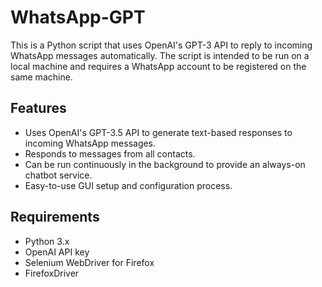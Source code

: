 # WhatsApp-GPT

This is a Python script that uses OpenAI's GPT-3 API to reply to incoming WhatsApp messages automatically. The script is intended to be run on a local machine and requires a WhatsApp account to be registered on the same machine.

## Features
- Uses OpenAI's GPT-3.5 API to generate text-based responses to incoming WhatsApp messages.
- Responds to messages from all contacts.
- Can be run continuously in the background to provide an always-on chatbot service.
- Easy-to-use GUI setup and configuration process.

## Requirements
- Python 3.x
- OpenAI API key
- Selenium WebDriver for Firefox
- FirefoxDriver
